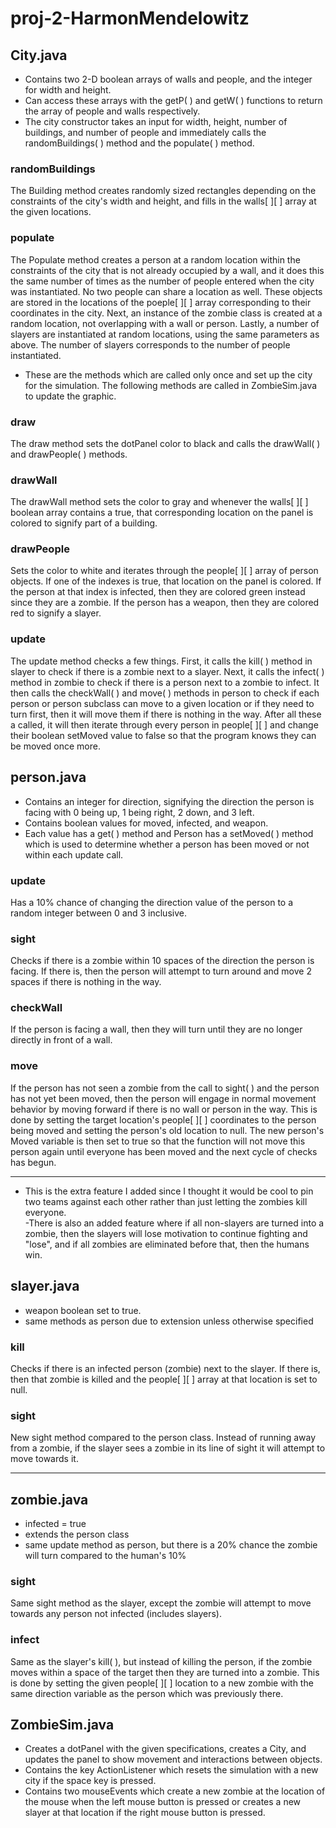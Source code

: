 # proj-2-HarmonMendelowitz


## City.java
- Contains two 2-D boolean arrays of walls and people, and the integer for width and height.
- Can access these arrays with the getP( ) and getW( ) functions to return the array of people and walls respectively.
- The city constructor takes an input for width, height, number of buildings, and number of people and immediately calls the randomBuildings( ) method and the populate( ) method.  

### randomBuildings  
The Building method creates randomly sized rectangles depending on the constraints of the city's width and height, and fills in the walls[ ][ ] array at the given locations.  

### populate  
The Populate method creates a person at a random location within the constraints of the city that is not already occupied by a wall, and it does this the same number of times as the number of people entered when the city was instantiated. No two people can share a location as well. These objects are stored in the locations of the poeple[ ][ ] array corresponding to their coordinates in the city. Next, an instance of the zombie class is created at a random location, not overlapping with a wall or person. Lastly, a number of slayers are instantiated at random locations, using the same parameters as above. The number of slayers corresponds to the number of people instantiated.  

- These are the methods which are called only once and set up the city for the simulation. The following methods are called in ZombieSim.java to update the graphic.  

### draw  
The draw method sets the dotPanel color to black and calls the drawWall( ) and drawPeople( ) methods.  

### drawWall  
The drawWall method sets the color to gray and whenever the walls[ ][ ] boolean array contains a true, that corresponding location on the panel is colored to signify part of a building.

### drawPeople  
Sets the color to white and iterates through the people[ ][ ] array of person objects. If one of the indexes is true, that location on the panel is colored. If the person at that index is infected, then they are colored green instead since they are a zombie. If the person has a weapon, then they are colored red to signify a slayer.

### update
The update method checks a few things. First, it calls the kill( ) method in slayer to check if there is a zombie next to a slayer. Next, it calls the infect( ) method in zombie to check if there is a person next to a zombie to infect. It then calls the checkWall( ) and move( ) methods in person to check if each person or person subclass can move to a given location or if they need to turn first, then it will move them if there is nothing in the way. After all these a called, it will then iterate through every person in people[ ][ ] and change their boolean setMoved value to false so that the program knows they can be moved once more.



## person.java
- Contains an integer for direction, signifying the direction the person is facing with 0 being up, 1 being right, 2 down, and 3 left.
- Contains boolean values for moved, infected, and weapon.
- Each value has a get( ) method and Person has a setMoved( ) method which is used to determine whether a person has been moved or not within each update call.

### update  
Has a 10% chance of changing the direction value of the person to a random integer between 0 and 3 inclusive.  

### sight  
Checks if there is a zombie within 10 spaces of the direction the person is facing. If there is, then the person will attempt to turn around and move 2 spaces if there is nothing in the way.

### checkWall  
If the person is facing a wall, then they will turn until they are no longer directly in front of a wall.

### move
If the person has not seen a zombie from the call to sight( ) and the person has not yet been moved, then the person will engage in normal movement behavior by moving forward if there is no wall or person in the way. This is done by setting the target location's people[ ][ ] coordinates to the person being moved and setting the person's old location to null. The new person's Moved variable is then set to true so that the function will not move this person again until everyone has been moved and the next cycle of checks has begun.



--------------------
- This is the extra feature I added since I thought it would be cool to pin two teams against each other rather than just letting the zombies kill everyone.  
-There is also an added feature where if all non-slayers are turned into a zombie, then the slayers will lose motivation to continue fighting and "lose", and if all zombies are eliminated before that, then the humans win.

## slayer.java
- weapon boolean set to true.
- same methods as person due to extension unless otherwise specified

### kill
Checks if there is an infected person (zombie) next to the slayer. If there is, then that zombie is killed and the people[ ][ ] array at that location is set to null.

### sight
New sight method compared to the person class. Instead of running away from a zombie, if the slayer sees a zombie in its line of sight it will attempt to move towards it.

---------------------

## zombie.java
- infected = true
- extends the person class
- same update method as person, but there is a 20% chance the zombie will turn compared to the human's 10%

### sight
Same sight method as the slayer, except the zombie will attempt to move towards any person not infected (includes slayers).

### infect
Same as the slayer's kill( ), but instead of killing the person, if the zombie moves within a space of the target then they are turned into a zombie. This is done by setting the given people[ ][ ] location to a new zombie with the same direction variable as the person which was previously there.


## ZombieSim.java
- Creates a dotPanel with the given specifications, creates a City, and updates the panel to show movement and interactions between objects.  
- Contains the key ActionListener which resets the simulation with a new city if the space key is pressed.
- Contains two mouseEvents which create a new zombie at the location of the mouse when the left mouse button is pressed or creates a new slayer at that location if the right mouse button is pressed.
